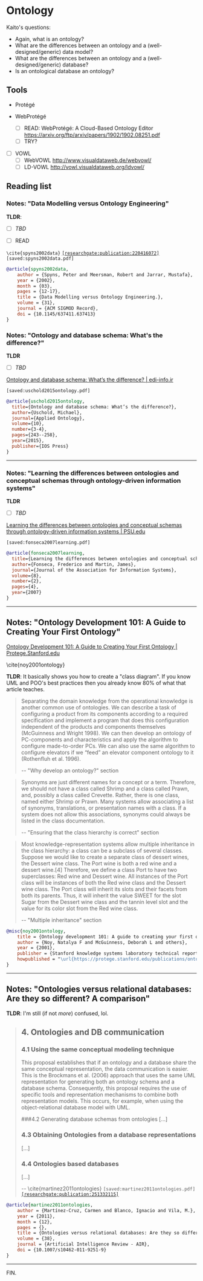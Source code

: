 # Ontology

Kaito's questions:
- Again, what is an ontology?
- What are the differences between an ontology and a (well-designed/generic) data model?
- What are the differences between an ontology and a (well-designed/generic) database?
- Is an ontological database an ontology?

## Tools

- Protégé

- WebProtégé
    * [ ] READ:
        WebProtégé: A Cloud-Based Ontology Editor
        https://arxiv.org/ftp/arxiv/papers/1902/1902.08251.pdf
    * [ ] TRY?

- [ ] VOWL
    * [ ] WebVOWL http://www.visualdataweb.de/webvowl/
    * [ ] LD-VOWL http://vowl.visualdataweb.org/ldvowl/

## Reading list

### Notes: "Data Modelling versus Ontology Engineering"

**TLDR**:
- [ ] _TBD_

- [ ] READ

`\cite{spyns2002data}`
[`[researchgate:publication:220416072]`](https://www.researchgate.net/publication/220416072)
`[saved:spyns2002data.pdf]`

```bibtex notes-library.bibtex +=
@article{spyns2002data,
    author = {Spyns, Peter and Meersman, Robert and Jarrar, Mustafa},
    year = {2002},
    month = {03},
    pages = {12-17},
    title = {Data Modelling versus Ontology Engineering.},
    volume = {31},
    journal = {ACM SIGMOD Record},
    doi = {10.1145/637411.637413}
}
```


### Notes: "Ontology and database schema: What's the difference?"

**TLDR**
- [ ] _TBD_

[Ontology and database schema: What’s the difference? | edi-info.ir](http://www.dl.edi-info.ir/Ontology%20and%20database%20schema,%20What%20is%20the%20difference.pdf)

`[saved:uschold2015ontology.pdf]`


```bibtex
@article{uschold2015ontology,
  title={Ontology and database schema: What’s the difference?},
  author={Uschold, Michael},
  journal={Applied Ontology},
  volume={10},
  number={3-4},
  pages={243--258},
  year={2015},
  publisher={IOS Press}
}
```

---

### Notes: "Learning the differences between ontologies and conceptual schemas through ontology-driven information systems"

**TLDR**
- [ ] _TBD_

[Learning the differences between ontologies and conceptual schemas through ontology-driven information systems | PSU.edu](http://citeseerx.ist.psu.edu/viewdoc/download?doi=10.1.1.611.6908&rep=rep1&type=pdf)

`[saved:fonseca2007learning.pdf]`

```bibtex
@article{fonseca2007learning,
  title={Learning the differences between ontologies and conceptual schemas through ontology-driven information systems.},
  author={Fonseca, Frederico and Martin, James},
  journal={Journal of the Association for Information Systems},
  volume={8},
  number={2},
  pages={4},
  year={2007}
}
```

---

## Notes: "Ontology Development 101: A Guide to Creating Your First Ontology"

[Ontology Development 101: A Guide to Creating Your First Ontology | Protege.Stanford.edu](https://protege.stanford.edu/publications/ontology_development/ontology101-noy-mcguinness.html)

\cite{noy2001ontology}

**TLDR**:
It basically shows you how to create a "class diagram".
If you know UML and POO's best practices then you already know 80% of what that article teaches.


> Separating the domain knowledge from the operational knowledge is another common use of ontologies. We can describe a task of configuring a product from its components according to a required specification and implement a program that does this configuration independent of the products and components themselves (McGuinness and Wright 1998). We can then develop an ontology of PC-components and characteristics and apply the algorithm to configure made-to-order PCs. We can also use the same algorithm to configure elevators if we “feed” an elevator component ontology to it (Rothenfluh et al. 1996).
>
> -- "Why develop an ontology?" section

> Synonyms are just different names for a concept or a term. Therefore, we should not have a class called Shrimp and a class called Prawn, and, possibly a class called Crevette. Rather, there is one class, named either Shrimp or Prawn. Many systems allow associating a list of synonyms,  translations, or presentation names with a class. If a system does not allow this associations, synonyms could always be listed in the class documentation.
>
> -- "Ensuring that the class hierarchy is correct" section

> Most knowledge-representation systems allow multiple inheritance in the class hierarchy: a class can be a subclass of several classes. Suppose we would like to create a separate class of dessert wines, the Dessert wine class. The Port wine is both a red wine and a dessert wine.[4] Therefore, we define a class Port to have two superclasses: Red wine and Dessert wine. All instances of the Port class will be instances of both the Red wine class and the Dessert wine class. The Port class will inherit its slots and their facets from both its parents. Thus, it will inherit the value SWEET for the slot Sugar from the Dessert wine class and the tannin level slot and the value for its color slot from the Red wine class.
>
> -- "Multiple inheritance" section

```bibtex notes-library.bibtex +=
@misc{noy2001ontology,
    title = {Ontology development 101: A guide to creating your first ontology},
    author = {Noy, Natalya F and McGuinness, Deborah L and others},
    year = {2001},
    publisher = {Stanford knowledge systems laboratory technical report KSL-01-05 and~…}
    howpublished = "\url{https://protege.stanford.edu/publications/ontology_development/ontology101.pdf}"
}
```

---

## Notes: "Ontologies versus relational databases: Are they so different? A comparison"

**TLDR**:
I'm still (if not _more_) confused, lol.

> ## 4. Ontologies and DB communication
> 
> ### 4.1 Using the same conceptual modeling technique
> This proposal establishes that if an ontology and a database share the same conceptual representation, the data communication is easier.
> This is the Brockmans et al. (2006) approach that uses the same UML representation for generating both an ontology schema and a database schema.
> Consequently, this proposal requires the use of specific tools and representation mechanisms to combine both representation models.
> This occurs, for example, when using the object-relational database model with UML.
>
> ###4.2 Generating database schemas from ontologies
> \[...]
>
> ### 4.3 Obtaining Ontologies from a database representations
> \[...]
>
> ### 4.4 Ontologies based databases
> \[...]
>
> -- \cite{martinez2011ontologies}
`[saved:martinez2011ontologies.pdf]`
[`[researchgate:publication:251332115]`](https://www.researchgate.net/publication/251332115)

```bibtex notes-library.bibtex +=
@article{martinez2011ontologies,
    author = {Martínez-Cruz, Carmen and Blanco, Ignacio and Vila, M.},
    year = {2011},
    month = {12},
    pages = {},
    title = {Ontologies versus relational databases: Are they so different? A comparison},
    volume = {38},
    journal = {Artificial Intelligence Review - AIR},
    doi = {10.1007/s10462-011-9251-9}
}
```

---

FIN.
